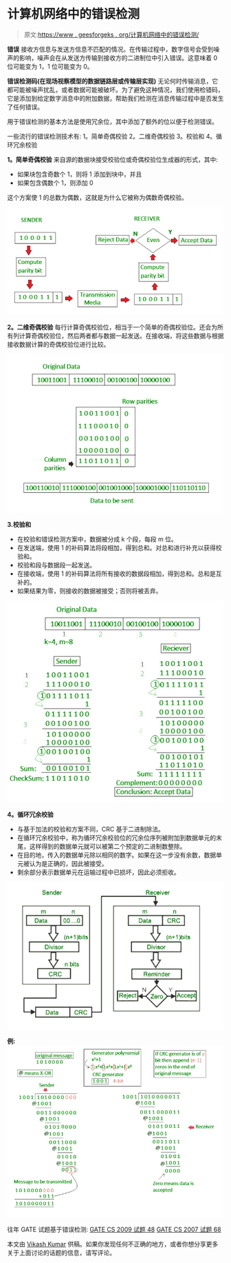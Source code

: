 # 计算机网络中的错误检测

> 原文:[https://www . geesforgeks . org/计算机网络中的错误检测/](https://www.geeksforgeeks.org/error-detection-in-computer-networks/)

**错误**
接收方信息与发送方信息不匹配的情况。在传输过程中，数字信号会受到噪声的影响，噪声会在从发送方传输到接收方的二进制位中引入错误。这意味着 0 位可能变为 1，1 位可能变为 0。

**错误检测码(在现场视察模型的数据链路层或传输层实现)**
无论何时传输消息，它都可能被噪声扰乱，或者数据可能被破坏。为了避免这种情况，我们使用检错码，它是添加到给定数字消息中的附加数据，帮助我们检测在消息传输过程中是否发生了任何错误。

用于错误检测的基本方法是使用冗余位，其中添加了额外的位以便于检测错误。

一些流行的错误检测技术有:
1。简单奇偶校验
2。二维奇偶校验
3。校验和
4。循环冗余校验

**1。简单奇偶校验**
来自源的数据块接受校验位或奇偶校验位生成器的形式，其中:

*   如果块包含奇数个 1，则将 1 添加到块中，并且
*   如果包含偶数个 1，则添加 0

这个方案使 1 的总数为偶数，这就是为什么它被称为偶数奇偶校验。

[![1](img/caa929fc58de757d2c91137c6ed505d9.png)](https://media.geeksforgeeks.org/wp-content/uploads/detect12.jpg)

**2。二维奇偶校验**
每行计算奇偶校验位，相当于一个简单的奇偶校验位。还会为所有列计算奇偶校验位，然后两者都与数据一起发送。在接收端，将这些数据与根据接收数据计算的奇偶校验位进行比较。

[![2](img/16553aabf18eddfb626d8379f924ef54.png)](https://media.geeksforgeeks.org/wp-content/uploads/detect11.jpg)

**3.校验和**

*   在校验和错误检测方案中，数据被分成 k 个段，每段 m 位。
*   在发送端，使用 1 的补码算法将段相加，得到总和。对总和进行补充以获得校验和。
*   校验和段与数据段一起发送。
*   在接收端，使用 1 的补码算法将所有接收的数据段相加，得到总和。总和是互补的。
*   如果结果为零，则接收的数据被接受；否则将被丢弃。

[![2 (1)](img/56e1797f1f608692ec6547a45400a4d9.png)](https://media.geeksforgeeks.org/wp-content/uploads/detect13.jpg)

**4。循环冗余校验**

*   与基于加法的校验和方案不同，CRC 基于二进制除法。
*   在循环冗余校验中，称为循环冗余校验位的冗余位序列被附加到数据单元的末尾，这样得到的数据单元就可以被第二个预定的二进制数整除。
*   在目的地，传入的数据单元除以相同的数字。如果在这一步没有余数，数据单元被认为是正确的，因此被接受。
*   剩余部分表示数据单元在运输过程中已损坏，因此必须拒收。

[![3](img/ebc50677c7687b854e12c24b299f3c67.png)](https://media.geeksforgeeks.org/wp-content/uploads/detect14.jpg) 

**例:**
[![4](img/c1d5ea8ddc3ddff0cb048921a10c8439.png)](https://media.geeksforgeeks.org/wp-content/uploads/detect15.jpg)

往年 GATE 试题基于错误检测:
[GATE CS 2009 试题 48](https://www.geeksforgeeks.org/gate-gate-cs-2009-question-48/)
[GATE CS 2007 试题 68](https://www.geeksforgeeks.org/gate-gate-cs-2007-question-68/)

本文由 [Vikash Kumar](https://www.quora.com/profile/Vikash-Kumar-164) 供稿。如果你发现任何不正确的地方，或者你想分享更多关于上面讨论的话题的信息，请写评论。